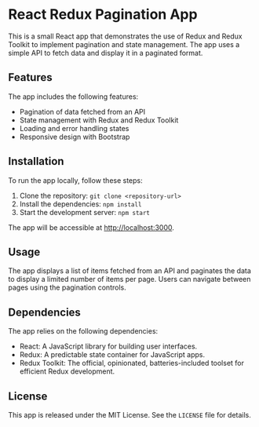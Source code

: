 # React Redux Pagination App

This is a small React app that demonstrates the use of Redux and Redux Toolkit to implement pagination and state management. The app uses a simple API to fetch data and display it in a paginated format.

## Features

The app includes the following features:

- Pagination of data fetched from an API
- State management with Redux and Redux Toolkit
- Loading and error handling states
- Responsive design with Bootstrap

## Installation

To run the app locally, follow these steps:

1. Clone the repository: `git clone <repository-url>`
2. Install the dependencies: `npm install`
3. Start the development server: `npm start`

The app will be accessible at [http://localhost:3000](http://localhost:3000).

## Usage

The app displays a list of items fetched from an API and paginates the data to display a limited number of items per page. Users can navigate between pages using the pagination controls.


## Dependencies

The app relies on the following dependencies:

- React: A JavaScript library for building user interfaces.
- Redux: A predictable state container for JavaScript apps.
- Redux Toolkit: The official, opinionated, batteries-included toolset for efficient Redux development.

## License

This app is released under the MIT License. See the `LICENSE` file for details.
